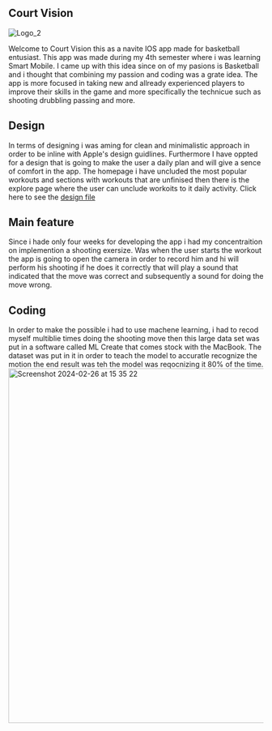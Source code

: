 ## Court Vision 
![Logo_2](https://github.com/Viktor1722/Court-Vision/assets/102257718/cf1177f8-9e98-4166-b3be-847bfc5e1e92)

Welcome to Court Vision this as a navite IOS app made for basketball entusiast. This app was made during my 4th semester where i was learning Smart Mobile. I came up with this idea since on of my pasions is Basketball and i thought that combining my passion and coding was a grate idea.
The app is more focused in taking new and allready experienced players to improve their skills in the game and more specifically the technicue such as shooting drubbling passing and more.

## Design 

In terms of designing i was aming for clean and minimalistic approach in order to be inline with Apple's design guidlines. Furthermore I have oppted for a design that is going to make the user a daily plan and will give a sence of comfort in the app. The homepage i have uncluded the most popular workouts and sections with workouts that are unfinised then there is the explore page where the user can unclude workoits to it daily activity. Click here to see the [design file](https://www.figma.com/file/MVDysO4qyWORPMlMYtyJXy/DUO-APP-IOS?type=design&node-id=69%3A8&mode=design&t=2b6pGrwOdQY9JVuj-1)

## Main feature 
Since i hade only four weeks for developing the app i had my concentraition on implemention a shooting exersize. Was when the user starts the workout the app is going to open the camera in order to record him and hi will perform his shooting if he does it correctly that will play a sound that indicated that the move was correct and subsequently a sound for doing the move wrong. 

## Coding 

In order to make the possible i had to use machene learning, i had to recod myself multiblie times doing the shooting move then this large data set was put in a software called ML Create that comes stock with the MacBook. The dataset was put in it in order to teach the model to accuratle recognize the motion the end result was teh the model was reqocnizing it 80% of the time. 
<img width="700" alt="Screenshot 2024-02-26 at 15 35 22" src="https://github.com/Viktor1722/Court-Vision/assets/102257718/541daad7-6b68-43df-9b0e-a437cdb880cd">
